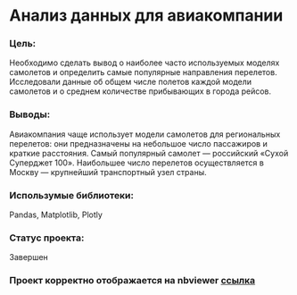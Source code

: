 # Анализ данных для авиакомпании

### Цель: 
Необходимо сделать вывод о наиболее часто используемых моделях самолетов и определить самые популярные направления перелетов. Исследовали данные об общем числе полетов каждой модели самолетов и о среднем количестве прибывающих в города рейсов.

### Выводы:
Авиакомпания чаще использует модели самолетов для региональных перелетов: они предназначены на небольшое число пассажиров и краткие расстояния. Самый популярный самолет — российский «Сухой Суперджет 100». Наибольшее число перелетов осуществляется в Москву — крупнейший транспортный узел страны. 

### Использумые библиотеки:
Pandas, Matplotlib, Plotly

### Статус проекта:
Завершен

### Проект корректно отображается на nbviewer [ссылка](https://nbviewer.jupyter.org/github/vikavikulova/yandex_projects/blob/main/air_company/vikulova_analiz_dannih_dla_aviakompanii_GITHUB.ipynb)


